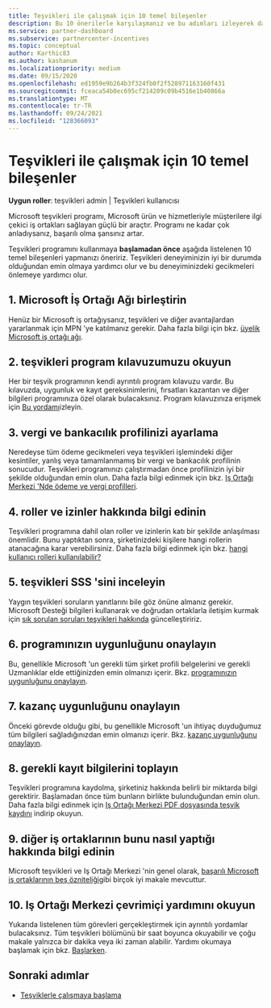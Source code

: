 ```yaml
---
title: Teşvikleri ile çalışmak için 10 temel bileşenler
description: Bu 10 önerilerle karşılaşmanız ve bu adımları izleyerek daha fazla ödemeler elde edin.
ms.service: partner-dashboard
ms.subservice: partnercenter-incentives
ms.topic: conceptual
author: Karthic83
ms.author: kashanum
ms.localizationpriority: medium
ms.date: 09/15/2020
ms.openlocfilehash: ed1959e9b264b3f324fb0f2f528971163160f431
ms.sourcegitcommit: fceaca54b0ec695cf214209c09b4516e1b40866a
ms.translationtype: MT
ms.contentlocale: tr-TR
ms.lasthandoff: 09/24/2021
ms.locfileid: "128366093"
---
```

# <a name="the-10-essentials-for-working-with-incentives"></a>Teşvikleri ile çalışmak için 10 temel bileşenler

**Uygun roller**: teşvikleri admin | Teşvikleri kullanıcısı

Microsoft teşvikleri programı, Microsoft ürün ve hizmetleriyle müşterilere ilgi çekici iş ortakları sağlayan güçlü bir araçtır. Programı ne kadar çok anladıysanız, başarılı olma şansınız artar.

Teşvikleri programını kullanmaya **başlamadan önce** aşağıda listelenen 10 temel bileşenleri yapmanızı öneririz. Teşvikleri deneyiminizin iyi bir durumda olduğundan emin olmaya yardımcı olur ve bu deneyiminizdeki gecikmeleri önlemeye yardımcı olur.

## <a name="1-join-the-microsoft-partner-network"></a>1. Microsoft İş Ortağı Ağı birleştirin

Henüz bir Microsoft iş ortağıysanız, teşvikleri ve diğer avantajlardan yararlanmak için MPN 'ye katılmanız gerekir. Daha fazla bilgi için bkz. [üyelik Microsoft iş ortağı ağı](https://partner.microsoft.com/membership).

## <a name="2-read-your-incentives-program-guide"></a>2. teşvikleri program kılavuzumuzu okuyun

Her bir teşvik programının kendi ayrıntılı program kılavuzu vardır. Bu kılavuzda, uygunluk ve kayıt gereksinimlerini, fırsatları kazantan ve diğer bilgileri programınıza özel olarak bulacaksınız. Program kılavuzınıza erişmek için [Bu yordamı](incentives-determined-your-program-eligibility.md#determining-your-program-eligibility)izleyin.

## <a name="3-set-up-your-tax-and-banking-profile"></a>3. vergi ve bankacılık profilinizi ayarlama

Neredeyse tüm ödeme gecikmeleri veya teşvikleri işlemindeki diğer kesintiler, yanlış veya tamamlanmamış bir vergi ve bankacılık profilinin sonucudur. Teşvikleri programınızı çalıştırmadan önce profilinizin iyi bir şekilde olduğundan emin olun. Daha fazla bilgi edinmek için bkz. [Iş Ortağı Merkezi 'Nde ödeme ve vergi profilleri](incentives-create-and-manage-your-payout-and-tax-profiles.md).

## <a name="4-learn-about-roles-and-permissions"></a>4. roller ve izinler hakkında bilgi edinin

Teşvikleri programına dahil olan roller ve izinlerin katı bir şekilde anlaşılması önemlidir. Bunu yaptıktan sonra, şirketinizdeki kişilere hangi rollerin atanacağına karar verebilirsiniz. Daha fazla bilgi edinmek için bkz. [hangi kullanıcı rolleri kullanılabilir?](incentives-faq.yml#what-user-roles-are-available-)

## <a name="5-review-the-incentives-faq"></a>5. teşvikleri SSS 'sini inceleyin

Yaygın teşvikleri soruların yanıtlarını bile göz önüne almanız gerekir. Microsoft Desteği bilgileri kullanarak ve doğrudan ortaklarla iletişim kurmak için [sık sorulan soruları teşvikleri hakkında](incentives-faq.yml) güncelleştiririz.

## <a name="6-confirm-your-program-eligibility"></a>6. programınızın uygunluğunu onaylayın

Bu, genellikle Microsoft 'un gerekli tüm şirket profili belgelerini ve gerekli Uzmanlıklar elde ettiğinizden emin olmanızı içerir. Bkz. [programınızın uygunluğunu onaylayın](incentives-determined-your-program-eligibility.md).

## <a name="7-confirm-your-earnings-eligibility"></a>7. kazanç uygunluğunu onaylayın

Önceki görevde olduğu gibi, bu genellikle Microsoft 'un ihtiyaç duyduğumuz tüm bilgileri sağladığınızdan emin olmanızı içerir. Bkz. [kazanç uygunluğunu onaylayın](incentives-confirm-your-earnings-eligibility.md).

## <a name="8-gather-the-necessary-enrollment-information"></a>8. gerekli kayıt bilgilerini toplayın

Teşvikleri programına kaydolma, şirketiniz hakkında belirli bir miktarda bilgi gerektirir. Başlamadan önce tüm bunların birlikte bulunduğundan emin olun. Daha fazla bilgi edinmek için [Iş Ortağı Merkezi PDF dosyasında teşvik kaydını](https://assetsprod.microsoft.com/partner-center-incentives-enrollment.pdf) indirip okuyun.

## <a name="9-learn-how-other-partners-do-it"></a>9. diğer iş ortaklarının bunu nasıl yaptığı hakkında bilgi edinin

Microsoft teşvikleri ve Iş Ortağı Merkezi 'nin genel olarak, [başarılı Microsoft iş ortaklarının beş özniteliği](https://www.microsoft.com/en-us/us-partner-blog/2019/08/29/the-five-attributes-of-successful-microsoft-partners/)gibi birçok iyi makale mevcuttur.

## <a name="10-read-the-partner-center-online-help"></a>10. Iş Ortağı Merkezi çevrimiçi yardımını okuyun

Yukarıda listelenen tüm görevleri gerçekleştirmek için ayrıntılı yordamlar bulacaksınız. Tüm teşvikleri bölümünü bir saat boyunca okuyabilir ve çoğu makale yalnızca bir dakika veya iki zaman alabilir. Yardımı okumaya başlamak için bkz. [Başlarken](incentives-get-started-intro.md).

## <a name="next-steps"></a>Sonraki adımlar

- [Teşviklerle çalışmaya başlama](incentives-get-started-intro.md)
